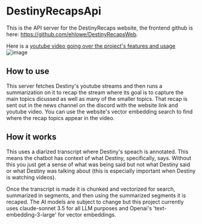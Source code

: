 # DestinyRecapsApi
This is the API server for the DestinyRecaps website, the frontend github is here: https://github.com/ehlowe/DestinyRecapsWeb.

Here is a [youtube video going over the project's features and usage](https://youtu.be/VE8EMXzpD8Y)
![image](https://github.com/user-attachments/assets/2b2e213a-1a3d-49bc-841f-fb4e6d096bfc)


## How to use
This server fetches Destiny's youtube streams and then runs a summarization on it to recap the stream where its goal is to capture the main topics dicussed as well as many of the smaller topics. That recap is sent out in the news channel on the discord with the website link and youtube video. You can use the website's vector embedding search to find where the recap topics appear in the video.

## How it works
This uses a diarized transcript where Destiny's speach is annotated. This means the chatbot has context of what Destiny, specifically, says. Without this you just get a sense of what was being said but not what Destiny said or what Destiny was talking about (this is especially important when Destiny is watching videos). 

Once the transcript is made it is chunked and vectorized for search, summarized in segments, and then using the summarized segments it is recaped. The AI models are subject to change but this project currently uses claude-sonnet 3.5 for all LLM purposes and Openai's 'text-embedding-3-large' for vector embeddings.

